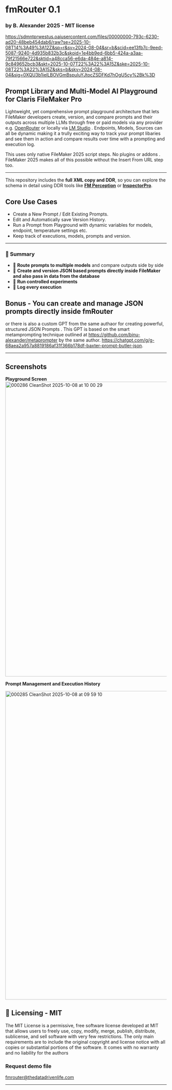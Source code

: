 # fmRouter 0.1 
### by B. Alexander 2025  - MIT license
https://sdmntprwestus.oaiusercontent.com/files/00000000-793c-6230-ad20-48beb454dab6/raw?se=2025-10-08T14%3A49%3A12Z&sp=r&sv=2024-08-04&sr=b&scid=ee13fb7c-9eed-5087-9240-4d935b832b3c&skoid=1e4bb9ed-6bb5-424a-a3aa-79f21566e722&sktid=a48cca56-e6da-484e-a814-9c849652bcb3&skt=2025-10-07T22%3A22%3A15Z&ske=2025-10-08T22%3A22%3A15Z&sks=b&skv=2024-08-04&sig=0XQU3b1ielLBOVGmBspuluYJtocZSDFKd7hOgU5cy%2Bk%3D

## Prompt Library and Multi-Model  AI Playground  for Claris FileMaker Pro
Lightweight, yet comprehensive prompt playground architecture that lets FileMaker developers create, version, and compare prompts and their outputs across multiple LLMs through free or paid models via  any provider e.g.  [OpenRouter](https://openrouter.ai)  or locally via [LM Studio](https://lmstudio.ai) . Endpoints, Models, Sources can all be dynamic making it a trully exciting way to track your prompt libaries and see them in action and compare results over time with a prompting and execution log.

This uses  only native FileMaker 2025 script steps. No plugins or addons . 
FileMaker 2025 makes all of this possible without the Insert From URL step too.

---

This repository includes the **full XML copy and DDR**, so you can explore the schema in detail using DDR tools like [**FM Perception**](https://www.geistinteractive.com/products/fm-perception/) or [**InspectorPro**](https://www.productivecomputing.com/inspectorpro).



## Core Use Cases

- Create a New Prompt / Edit Existing Prompts.
- Edit and  Automatically save Version History.
- Run a Prompt from Playground with dynamic variables for models, endpoint, temperature settings etc.
- Keep track of executions, models, prompts and version.
---

### 🚀 Summary

* 🔀 **Route prompts to multiple models** and compare outputs side by side
* 📝 **Create and version JSON based prompts directly inside FileMaker and also pass in data from the database**
* 🧪 **Run controlled experiments**
* 💾 **Log every execution** 

## Bonus - You can create and manage JSON prompts directly inside **fmRouter**
or there is also a custom GPT from the same authaor for creating powerful, structured JSON Prompts  . 
This GPT is based on the smart metamprompting technique outlined at 
https://github.com/binu-alexander/metaprompter by the same author. 
https://chatgpt.com/g/g-68aea2a957a8819186af31f366b178df-baxter-prompt-butler-json.

---
## Screenshots

**Playground Screen**
<img width="1672" height="917" alt="000286 CleanShot 2025-10-08 at 10 00 29" src="https://github.com/user-attachments/assets/21943edc-f29d-4a3f-aac3-27d47849ca8f" />

**Prompt Management and Execution History**

<img width="1506" height="960" alt="000285 CleanShot 2025-10-08 at 09 59 10" src="https://github.com/user-attachments/assets/7bb51bb9-b862-4a7a-a877-81c4832c74b7" />


## 📄 Licensing - MIT 
The MIT License is a permissive, free software license developed at MIT that allows users to freely use, copy, modify, merge, publish, distribute, sublicense, and sell software with very few restrictions. The only main requirements are to include the original copyright and license notice with all copies or substantial portions of the software. It comes with no warranty and no liability for the authors
### Request demo file 

[fmrouter@thedatadrivenlife.com](mailto:fmrouter@thedatadrivenlife.com)


---

